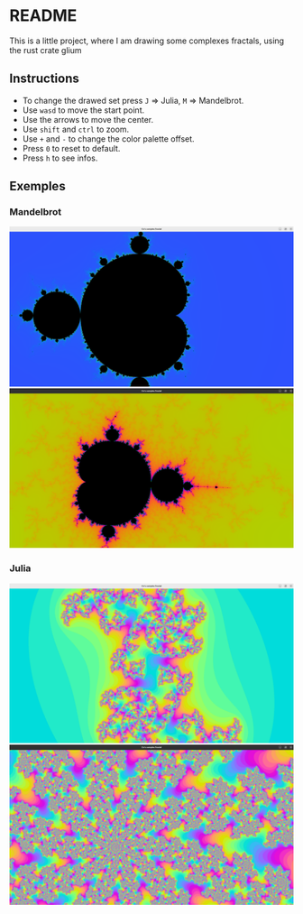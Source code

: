 # README

This is a little project, where I am drawing some complexes fractals, using the rust crate glium

## Instructions 

- To change the drawed set press `J` => Julia, `M` => Mandelbrot.
- Use `wasd` to move the start point.
- Use the arrows to move the center.
- Use `shift` and `ctrl` to zoom.
- Use `+` and `-` to change the color palette offset.
- Press `0` to reset to default.
- Press `h` to see infos.

## Exemples

### Mandelbrot

![Mandelbrot](./images/mandelbrot.png)
![Mandelbrot2](./images/mandelbrot2.png)

### Julia

![Julia](./images/julia.png)
![Julia2](./images/julia2.png)
